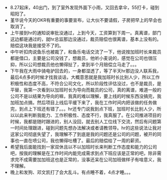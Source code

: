 + 8.27起床，40出门，到了室外发现外面下小雨，又回去拿伞，55打卡，碰到昭阳了。
+ 堇华说今天的OKR有重要的事要宣布，让大伙不要请假，子房把早上的早会也取消了。
+ 上午接到hr的通知说审批没通过，上到今天，工资算到下周一。真离谱，部门这边都是通过的，就hr总监那边没通过，裁员赔偿也很离谱，基本上没有的。赔偿这块我是接受不了的。
+ 中午听扣肉说鱼乐也被裁了，和鱼乐电话交流了一下，他说按加班时长来裁员都是借口，主要是公司没钱了，想裁员，他听小麦说的，感觉在公司也很压抑，所以公司想裁员他也懒得扯了，拿到半个月赔偿立马走了。。。
+ 下午我在大雨中骑电驴回去的，一身都湿透了，等了半天hr那边没人联系我，最后4点多的时候才找我谈话，大概意思就是我加班时长比别人少，所以工作积极性和态度不高，不符合公司文化，所以阶段性评估没过，也不是裁员，是平替，我第一次看到以加班时长为导向而裁员的公司，真的离谱，难道一般的公司不是以结果为导向的嘛，我真的难以理解，要上线的时候东西没搞完，我加班加点搞，然后项目上线后平缓下来了，我在工作时间内把该做的任务做完，到点上下班还有错了。。。hr还专门说我到点下班，加班时长比别人少，所以以此来判断我能力、工作积极性、态度不行，我真服了。在公司推进项目的时候，我都是随时跟进的，别人没回，就去别人工位线下交流，然后有问题第一时间处理跟进，碰到问题先想办法解决或者请教领导。hr的这些说法让我对这家公司彻底失望了，我理解不了到底是我的问题还是公司的问题，被开的同事也一直在喷公司，我也懒得吐槽了。最后的赔偿给了一周的薪资。
+ 希望我后面能找到一家双休且以不以加班时长来判断工作态度和能力的公司吧，按我的理解是在工作时间内能完成需求到点下班应该是正常的吧，除非需求完不成需要加加班这也是正常的，没事还呆在公司加班做样子有啥意义，我不理解。
+ 晚上和发狗、邓文凯打了会大乱斗。有点睡不着，4点才睡。。。